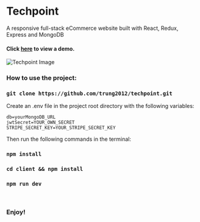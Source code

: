 # Techpoint
A responsive full-stack eCommerce website built with React, Redux, Express and MongoDB

#### Click [here](http://techpointco.herokuapp.com) to view a demo.

![Techpoint Image](https://i.ibb.co/cvZBRPg/techpoint.jpg)

### How to use the project: 

### `git clone https://github.com/trung2012/techpoint.git`

Create an .env file in the project root directory with the following variables:

```
db=yourMongoDB_URL
jwtSecret=YOUR_OWN_SECRET
STRIPE_SECRET_KEY=YOUR_STRIPE_SECRET_KEY
```

Then run the following commands in the terminal: 

### `npm install`
### `cd client && npm install`
### `npm run dev`
<br/>

### Enjoy!
